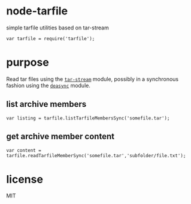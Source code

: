 node-tarfile
============

simple tarfile utilities based on tar-stream

```
var tarfile = require('tarfile');
```

# purpose

Read tar files using the [`tar-stream`](https://www.npmjs.org/package/tar-stream) module, possibly in a synchronous fashion using the [`deasync`](https://www.npmjs.org/package/deasync) module.


## list archive members
```
var listing = tarfile.listTarfileMembersSync('somefile.tar');
```

## get archive member content

```
var content = tarfile.readTarfileMemberSync('somefile.tar','subfolder/file.txt');
```

# license

MIT
